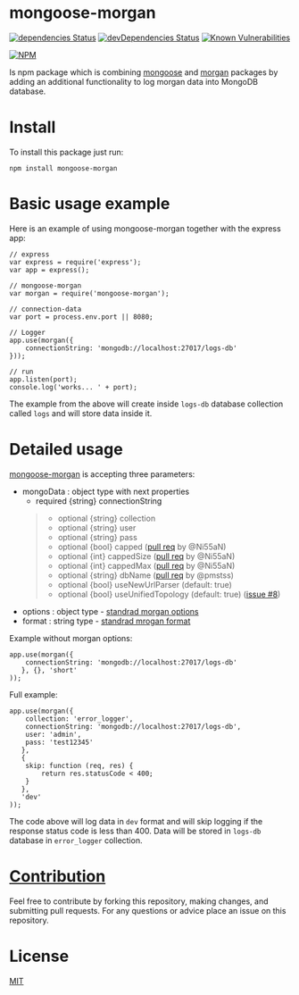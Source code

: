 # mongoose-morgan

[![dependencies Status](https://david-dm.org/nemanjapetrovic/mongoose-morgan/status.svg)](https://david-dm.org/nemanjapetrovic/mongoose-morgan)
[![devDependencies Status](https://david-dm.org/nemanjapetrovic/mongoose-morgan/dev-status.svg)](https://david-dm.org/nemanjapetrovic/mongoose-morgan?type=dev)
[![Known Vulnerabilities](https://snyk.io/test/github/nemanjapetrovic/mongoose-morgan/badge.svg?targetFile=package.json)](https://snyk.io/test/github/nemanjapetrovic/mongoose-morgan?targetFile=package.json)

[![NPM](https://nodei.co/npm/mongoose-morgan.png?downloads=true&downloadRank=true&stars=true)](https://nodei.co/npm/mongoose-morgan/)

Is npm package which is combining [mongoose](https://www.npmjs.com/package/mongoose) and [morgan](https://www.npmjs.com/package/morgan) packages by adding an additional functionality to log morgan data into MongoDB database.

# Install

To install this package just run:

```npm install mongoose-morgan```

# Basic usage example

Here is an example of using mongoose-morgan together with the express app:

```
// express
var express = require('express');
var app = express();

// mongoose-morgan
var morgan = require('mongoose-morgan');

// connection-data
var port = process.env.port || 8080;

// Logger
app.use(morgan({
    connectionString: 'mongodb://localhost:27017/logs-db'
}));

// run
app.listen(port);
console.log('works... ' + port);
```

The example from the above will create inside `logs-db` database collection called `logs` and will store data inside it.

# Detailed usage

[mongoose-morgan](https://www.npmjs.com/package/mongoose-morgan) is accepting three parameters:

- mongoData : object type with next properties
    - required {string} connectionString
    >- optional {string} collection
    >- optional {string} user
    >- optional {string} pass
    >- optional {bool} capped ([pull req](https://github.com/nemanjapetrovic/mongoose-morgan/pull/2) by @Ni55aN)
    >- optional {int} cappedSize ([pull req](https://github.com/nemanjapetrovic/mongoose-morgan/pull/2) by @Ni55aN)
    >- optional {int} cappedMax ([pull req](https://github.com/nemanjapetrovic/mongoose-morgan/pull/2) by @Ni55aN)
    >- optional {string} dbName ([pull req](https://github.com/nemanjapetrovic/mongoose-morgan/pull/5) by @pmstss)
    >- optional {bool} useNewUrlParser (default: true)
    >- optional {bool} useUnifiedTopology (default: true) ([issue #8](https://github.com/nemanjapetrovic/mongoose-morgan/issues/8))
- options : object type - [standrad morgan options](https://github.com/expressjs/morgan#options)
- format : string type - [standrad mrogan format](https://github.com/expressjs/morgan#predefined-formats)

Example without morgan options:

```
app.use(morgan({
    connectionString: 'mongodb://localhost:27017/logs-db'
   }, {}, 'short'
));
```

Full example:

```
app.use(morgan({
    collection: 'error_logger',
    connectionString: 'mongodb://localhost:27017/logs-db',
    user: 'admin',
    pass: 'test12345'
   },
   {
    skip: function (req, res) {
        return res.statusCode < 400;
    }
   },
   'dev'
));
```

The code above will log data in `dev` format and will skip logging if the response status code is less than 400. Data will be stored in `logs-db` database in `error_logger` collection.

# [Contribution](https://github.com/nemanjapetrovic/mongoose-morgan/blob/master/CONTRIBUTING.md)

Feel free to contribute by forking this repository, making changes, and submitting pull requests. For any questions or advice place an issue on this repository.

# License

  [MIT](LICENSE)

